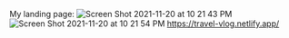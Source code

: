 My landing page: 
![Screen Shot 2021-11-20 at 10 21 43 PM](https://user-images.githubusercontent.com/27200158/142749474-d6ba84d1-51a3-443c-8893-0cdff8e3002b.png)
![Screen Shot 2021-11-20 at 10 21 54 PM](https://user-images.githubusercontent.com/27200158/142749480-c1e0d756-f4f9-4b79-9fd2-8ae53b3d37e3.png)
https://travel-vlog.netlify.app/
